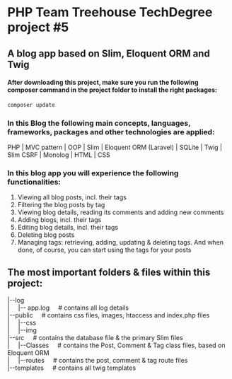 # PHP Team Treehouse TechDegree project #5
## A blog app based on Slim, Eloquent ORM and Twig

#### After downloading this project, make sure you run the following composer command in the project folder to install the right packages:
```bash
composer update
```

### In this Blog the following main concepts, languages, frameworks, packages and other technologies are applied:
PHP | MVC pattern | OOP | Slim | Eloquent ORM (Laravel) | SQLite | Twig | Slim CSRF | Monolog | HTML | CSS

###  In this blog app you will experience the following functionalities:
1. Viewing all blog posts, incl. their tags
2. Filtering the blog posts by tag
3. Viewing blog details, reading its comments and adding new comments
4. Adding blogs, incl. their tags
5. Editing blog details, incl. their tags
5. Deleting blog posts
6. Managing tags: retrieving, adding, updating & deleting tags. And when done, of course, you can start using the tags for your posts

## The most important folders & files within this project:

|--log   
|&nbsp;&nbsp;&nbsp;&nbsp;&nbsp;|-- app.log&nbsp;&nbsp;&nbsp;&nbsp;&nbsp;# contains all log details  
|--public&nbsp;&nbsp;&nbsp;&nbsp;&nbsp;# contains css files, images, htaccess and index.php files  
|&nbsp;&nbsp;&nbsp;&nbsp;&nbsp;|--css  
|&nbsp;&nbsp;&nbsp;&nbsp;&nbsp;|--img  
|--src&nbsp;&nbsp;&nbsp;&nbsp;&nbsp;# contains the database file & the primary Slim files   
|&nbsp;&nbsp;&nbsp;&nbsp;&nbsp;|--Classes&nbsp;&nbsp;&nbsp;&nbsp;&nbsp;# contains the Post, Comment & Tag class files, based on Eloquent ORM  
|&nbsp;&nbsp;&nbsp;&nbsp;&nbsp;|--routes&nbsp;&nbsp;&nbsp;&nbsp;&nbsp;# contains the post, comment & tag route files  
|--templates&nbsp;&nbsp;&nbsp;&nbsp;&nbsp;# contains all twig templates  

